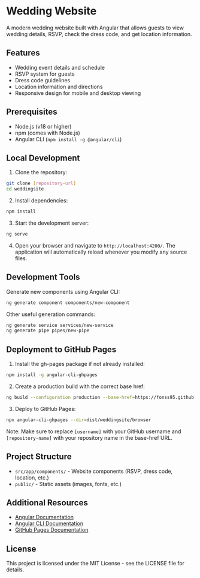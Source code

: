 # Wedding Website

A modern wedding website built with Angular that allows guests to view wedding details, RSVP, check the dress code, and get location information.

## Features

- Wedding event details and schedule
- RSVP system for guests
- Dress code guidelines
- Location information and directions
- Responsive design for mobile and desktop viewing

## Prerequisites

- Node.js (v18 or higher)
- npm (comes with Node.js)
- Angular CLI (`npm install -g @angular/cli`)

## Local Development

1. Clone the repository:

```bash
git clone [repository-url]
cd weddingsite
```

2. Install dependencies:

```bash
npm install
```

3. Start the development server:

```bash
ng serve
```

4. Open your browser and navigate to `http://localhost:4200/`. The application will automatically reload whenever you modify any source files.

## Development Tools

Generate new components using Angular CLI:

```bash
ng generate component components/new-component
```

Other useful generation commands:

```bash
ng generate service services/new-service
ng generate pipe pipes/new-pipe
```

## Deployment to GitHub Pages

1. Install the gh-pages package if not already installed:

```bash
npm install -g angular-cli-ghpages
```

2. Create a production build with the correct base href:

```bash
ng build --configuration production --base-href=https://fonss95.github.io/weddingsite/"
```

3. Deploy to GitHub Pages:

```bash
npx angular-cli-ghpages --dir=dist/weddingsite/browser
```

Note: Make sure to replace `[username]` with your GitHub username and `[repository-name]` with your repository name in the base-href URL.

## Project Structure

- `src/app/components/` - Website components (RSVP, dress code, location, etc.)
- `public/` - Static assets (images, fonts, etc.)

## Additional Resources

- [Angular Documentation](https://angular.dev)
- [Angular CLI Documentation](https://angular.dev/tools/cli)
- [GitHub Pages Documentation](https://pages.github.com/)

## License

This project is licensed under the MIT License - see the LICENSE file for details.
